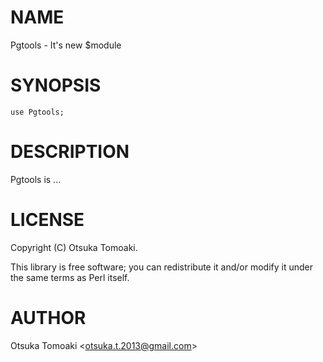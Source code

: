 # NAME

Pgtools - It's new $module

# SYNOPSIS

    use Pgtools;

# DESCRIPTION

Pgtools is ...

# LICENSE

Copyright (C) Otsuka Tomoaki.

This library is free software; you can redistribute it and/or modify
it under the same terms as Perl itself.

# AUTHOR

Otsuka Tomoaki &lt;otsuka.t.2013@gmail.com>
